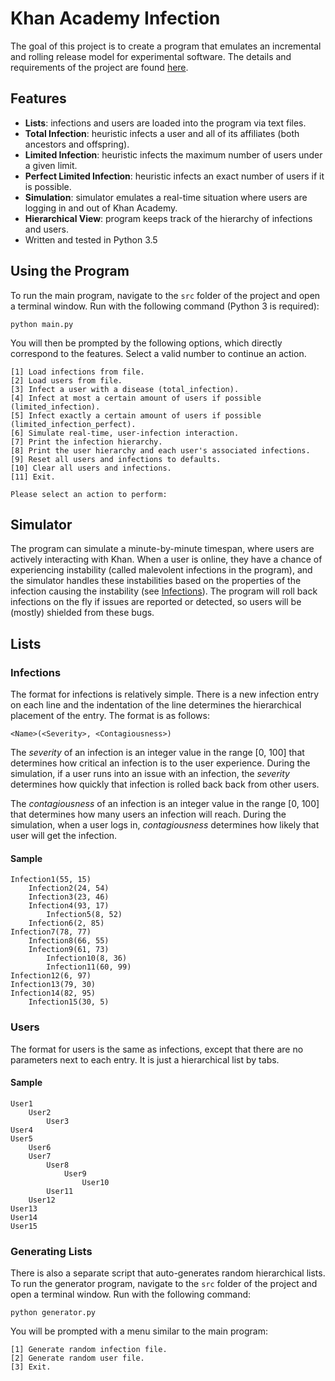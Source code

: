 # Khan Academy Infection

The goal of this project is to create a program that emulates an incremental and rolling release model for experimental software.  The details and requirements of the project are found [here](https://docs.google.com/document/d/1NiKv-MjULOFyyc8f5w8R_EqvuPJ10wJVJgZhtTK9VKc/edit#).

## Features
- **Lists**: infections and users are loaded into the program via text files.
- **Total Infection**: heuristic infects a user and all of its affiliates (both ancestors and offspring).
- **Limited Infection**: heuristic infects the maximum number of users under a given limit.
- **Perfect Limited Infection**: heuristic infects an exact number of users if it is possible.
- **Simulation**: simulator emulates a real-time situation where users are logging in and out of Khan Academy.
- **Hierarchical View**: program keeps track of the hierarchy of infections and users.
- Written and tested in Python 3.5

## Using the Program
To run the main program, navigate to the `src` folder of the project and open a terminal window. Run with the following command (Python 3 is required):
```
python main.py
```

You will then be prompted by the following options, which directly correspond to the features. Select a valid number to continue an action.
```
[1] Load infections from file.
[2] Load users from file.
[3] Infect a user with a disease (total_infection).
[4] Infect at most a certain amount of users if possible (limited_infection).
[5] Infect exactly a certain amount of users if possible (limited_infection_perfect).
[6] Simulate real-time, user-infection interaction.
[7] Print the infection hierarchy.
[8] Print the user hierarchy and each user's associated infections.
[9] Reset all users and infections to defaults.
[10] Clear all users and infections.
[11] Exit.

Please select an action to perform: 
```

## Simulator
The program can simulate a minute-by-minute timespan, where users are actively interacting with Khan.  When a user is online, they have a chance of experiencing instability (called malevolent infections in the program), and the simulator handles these instabilities based on the properties of the infection causing the instability (see [Infections](#Infections)).  The program will roll back infections on the fly if issues are reported or detected, so users will be (mostly) shielded from these bugs.

## Lists
### Infections
The format for infections is relatively simple.  There is a new infection entry on each line and the indentation of the line determines the hierarchical placement of the entry.  The format is as follows:
```
<Name>(<Severity>, <Contagiousness>)
```
The *severity* of an infection is an integer value in the range [0, 100] that determines how critical an infection is to the user experience.  During the simulation, if a user runs into an issue with an infection, the *severity* determines how quickly that infection is rolled back back from other users.

The *contagiousness* of an infection is an integer value in the range [0, 100] that determines how many users an infection will reach.  During the simulation, when a user logs in, *contagiousness* determines how likely that user will get the infection.

#### Sample
```
Infection1(55, 15)
	Infection2(24, 54)
	Infection3(23, 46)
	Infection4(93, 17)
		Infection5(8, 52)
	Infection6(2, 85)
Infection7(78, 77)
	Infection8(66, 55)
	Infection9(61, 73)
		Infection10(8, 36)
		Infection11(60, 99)
Infection12(6, 97)
Infection13(79, 30)
Infection14(82, 95)
	Infection15(30, 5)
```

### Users
The format for users is the same as infections, except that there are no parameters next to each entry.  It is just a hierarchical list by tabs.

#### Sample
```
User1
	User2
		User3
User4
User5
	User6
	User7
		User8
			User9
				User10
		User11
	User12
User13
User14
User15
```

### Generating Lists
There is also a separate script that auto-generates random hierarchical lists.  To run the generator program, navigate to the `src` folder of the project and open a terminal window. Run with the following command:
```
python generator.py
```

You will be prompted with a menu similar to the main program:
```
[1] Generate random infection file.
[2] Generate random user file.
[3] Exit.
```
